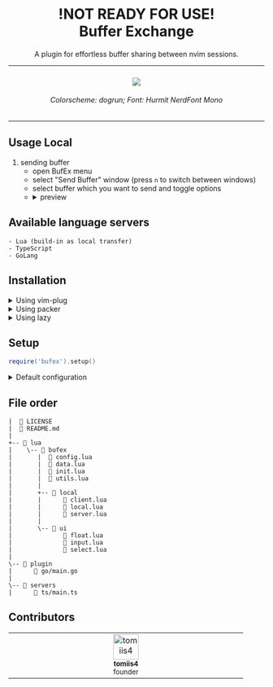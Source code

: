 <h1 align='center'>
    !NOT READY FOR USE!<br>Buffer Exchange
</h1>

<p align='center'>
    A plugin for effortless buffer sharing between nvim sessions. 
</p>


<hr>

<h3 align="center"> <img src='#'> </h3>
<h6 align="center"> Colorscheme: dogrun; Font: Hurmit NerdFont Mono </h6>

<hr>


## Usage Local
1. sending buffer
    - open BufEx menu
    - select "Send Buffer" window (press `n` to switch between windows)
    - select buffer which you want to send and toggle options
    - <details>
        <summary> preview </summary>
        <img src='#'>
    </details>

## Available language servers
    - Lua (build-in as local transfer)
    - TypeScript
    - GoLang

## Installation

<details>
<summary> Using vim-plug </summary>

```vim
Plug 'tomiis4/BufEx.nvim'
```

</details>

<details>
<summary> Using packer </summary>

```lua
use 'tomiis4/BufEx.nvim'
```

</details>

<details>
<summary> Using lazy </summary>

```lua
{
    'tomiis4/BufEx.nvim',
    dependencies = {
        'nvim-tree/nvim-web-devicons', -- optional
    },
    lazy = true,
    config = function()
        require('bufex').setup({
            -- config
        })
    end
},
```

</details>


## Setup

```lua
require('bufex').setup()
```

<details>
<summary> Default configuration </summary>

```lua
require('hypersonic').setup({
    local_transfer = {
        ---@type string|nil nil = name will be random selected
        name = nil,

        ---@type string|nil password will need to be entered each time
        password = nil,
        opts = {
            allow_edit = true,
            allow_save = false,

            ---@type 'always'|'never'
            need_password = 'always',
            server = {
                local_transfer = true,
                port = 4200,
                host = '127.0.0.1',
            }
        }
    },
    float = {
        ---@type 'none'|'single'|'double'|'rounded'|'solid'|'shadow'|table
        border = 'rounded',

        ---@type number background blur: 0-100 
        winblend = 0,

        ---@type boolean allow nvim-web-devicons
        icons = true,
        keymap = {
            next_window = 'n',
            quit = 'q',
            opts = {
                toggle_save = 'S',
                toggle_edit = 'E',
                toggle_password = 'P',
                continue = 'C',
            }
        }
    }
}
)
```

</details>


## File order
```
|  📄 LICENSE
|  📄 README.md
|
+-- 📁 lua
|    \-- 📁 bufex
|       |  📄 config.lua
|       |  📄 data.lua
|       |  📄 init.lua
|       |  📄 utils.lua
|       |
|       +-- 📁 local
|       |      📄 client.lua
|       |      📄 local.lua
|       |      📄 server.lua
|       |
|       \-- 📁 ui
|              📄 float.lua
|              📄 input.lua
|              📄 select.lua
|
\-- 📁 plugin
|      📄 go/main.go
|
\-- 📁 servers
|      📄 ts/main.ts
```


## Contributors

<table>
    <tbody>
        <tr>
            <td align="center" valign="top" width="14.28%">
                <a href="https://github.com/tomiis4">
                <img src="https://avatars.githubusercontent.com/u/87276646?v=4" width="50px;" alt="tomiis4"/><br />
                <sub><b> tomiis4 </b></sub><br />
                <sup> founder </sup>
                </a><br/>
            </td>
        </tr>
    </tbody>
</table>
